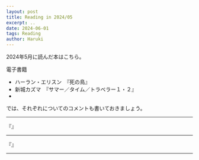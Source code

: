 ```yaml
---
layout: post
title: Reading in 2024/05
excerpt: ..
date: 2024-06-01
tags: Reading
author: Haruki
---
```


2024年5月に読んだ本はこちら。

電子書籍

* ハーラン・エリスン　『死の鳥』
* 新城カズマ　『サマー／タイム／トラベラー１・２』
* 

では、それぞれについてのコメントも書いておきましょう。


-----
『』



-----
『』


-----
